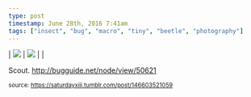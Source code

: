```yaml
---
type: post
timestamp: June 28th, 2016 7:41am
tags: ["insect", "bug", "macro", "tiny", "beetle", "photography"]
---
```


| <img src="https://saturdayxiii.github.io/media/146603521059_1.jpg"/> | <img src="https://saturdayxiii.github.io/media/146603521059_2.jpg"/> |  | 

Scout.
<a href="http://bugguide.net/node/view/50621" target="_blank">http://bugguide.net/node/view/50621</a><br/>
 
      
      
  
<small>source: https://saturdayxiii.tumblr.com/post/146603521059</small>